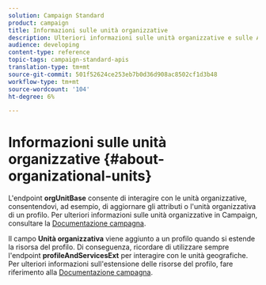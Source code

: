 ```yaml
---
solution: Campaign Standard
product: campaign
title: Informazioni sulle unità organizzative
description: Ulteriori informazioni sulle unità organizzative e sulle API.
audience: developing
content-type: reference
topic-tags: campaign-standard-apis
translation-type: tm+mt
source-git-commit: 501f52624ce253eb7b0d36d908ac8502cf1d3b48
workflow-type: tm+mt
source-wordcount: '104'
ht-degree: 6%

---
```



# Informazioni sulle unità organizzative {#about-organizational-units}

L&#39;endpoint **orgUnitBase** consente di interagire con le unità organizzative, consentendovi, ad esempio, di aggiornare gli attributi o l&#39;unità organizzativa di un profilo. Per ulteriori informazioni sulle unità organizzative in Campaign, consultare la [Documentazione campagna](https://experienceleague.adobe.com/docs/campaign-standard/using/administrating/users-and-security/organizational-units.html?lang=it#administrating).

Il campo **Unità organizzativa** viene aggiunto a un profilo quando si estende la risorsa del profilo. Di conseguenza, ricordare di utilizzare sempre l&#39;endpoint **profileAndServicesExt** per interagire con le unità geografiche. Per ulteriori informazioni sull&#39;estensione delle risorse del profilo, fare riferimento alla [Documentazione campagna](https://helpx.adobe.com/campaign/standard/administration/using/organizational-units.html#partitioning-profiles).
